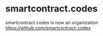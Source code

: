 # smartcontract.codes
smartcontract.codes is now an organization https://github.com/smartcontract-codes
